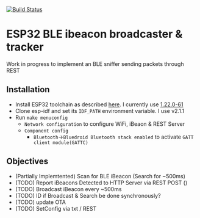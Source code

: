 [![Build Status](https://travis-ci.org/ryanm101/esp32_restful_ibeaon.svg?branch=master)](https://travis-ci.org/ryanm101/esp32_restful_ibeaon)

ESP32 BLE ibeacon broadcaster & tracker
=======================================


Work in progress to implement an BLE sniffer sending packets through REST

Installation
------------

* Install ESP32 toolchain as described [here](https://esp-idf.readthedocs.io/en/v2.1.1/get-started/linux-setup.html). I currently use [1.22.0-61](https://dl.espressif.com/dl/xtensa-esp32-elf-linux64-1.22.0-61-gab8375a-5.2.0.tar.gz)
* Clone esp-idf and set its `IDF_PATH` environment variable. I use v2.1.1
* Run `make menuconfig`
  * `Network configuration` to configure WiFi, iBeaon & REST Server
  * `Component config`
    * `Bluetooth`->`Bluedroid Bluetooth stack enabled` to activate `GATT client module(GATTC)`


Objectives
----------

* (Partially Implemtented) Scan for BLE iBeacon (Search for ~500ms)
* (TODO) Report iBeacons Detected to HTTP Server via REST POST ()
* (TODO) Broadcast iBeacon every ~500ms
* (TODO) ID if Broadcast & Search be done synchronously?
* (TODO) update OTA
* (TODO) SetConfig via txt / REST
